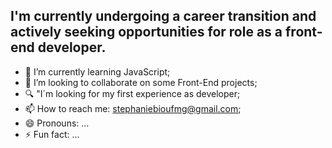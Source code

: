 
## I'm currently undergoing a career transition and actively seeking opportunities for role as a front-end developer.

- 🌱 I’m currently learning JavaScript;
- 👯 I’m looking to collaborate on some Front-End projects;
- 🔍 "I´m looking for my first experience as developer;
- 📫 How to reach me: stephaniebioufmg@gmail.com;
- 😄 Pronouns: ...
- ⚡ Fun fact: ...


